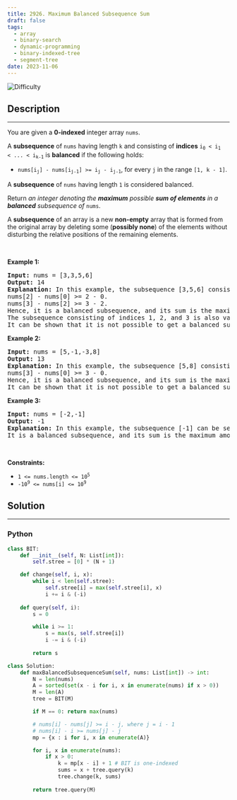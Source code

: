 ```yaml
---
title: 2926. Maximum Balanced Subsequence Sum
draft: false
tags: 
  - array
  - binary-search
  - dynamic-programming
  - binary-indexed-tree
  - segment-tree
date: 2023-11-06
---
```


![Difficulty](https://img.shields.io/badge/Difficulty-Hard-blue.svg)

## Description

---
<p>You are given a <strong>0-indexed</strong> integer array <code>nums</code>.</p>

<p>A <strong>subsequence</strong> of <code>nums</code> having length <code>k</code> and consisting of <strong>indices</strong> <code>i<sub>0</sub>&nbsp;&lt;&nbsp;i<sub>1</sub> &lt;&nbsp;... &lt; i<sub>k-1</sub></code> is <strong>balanced</strong> if the following holds:</p>

<ul>
	<li><code>nums[i<sub>j</sub>] - nums[i<sub>j-1</sub>] &gt;= i<sub>j</sub> - i<sub>j-1</sub></code>, for every <code>j</code> in the range <code>[1, k - 1]</code>.</li>
</ul>

<p>A <strong>subsequence</strong> of <code>nums</code> having length <code>1</code> is considered balanced.</p>

<p>Return <em>an integer denoting the <strong>maximum</strong> possible <strong>sum of elements</strong> in a <strong>balanced</strong> subsequence of </em><code>nums</code>.</p>

<p>A <strong>subsequence</strong> of an array is a new <strong>non-empty</strong> array that is formed from the original array by deleting some (<strong>possibly none</strong>) of the elements without disturbing the relative positions of the remaining elements.</p>

<p>&nbsp;</p>
<p><strong class="example">Example 1:</strong></p>

<pre>
<strong>Input:</strong> nums = [3,3,5,6]
<strong>Output:</strong> 14
<strong>Explanation:</strong> In this example, the subsequence [3,5,6] consisting of indices 0, 2, and 3 can be selected.
nums[2] - nums[0] &gt;= 2 - 0.
nums[3] - nums[2] &gt;= 3 - 2.
Hence, it is a balanced subsequence, and its sum is the maximum among the balanced subsequences of nums.
The subsequence consisting of indices 1, 2, and 3 is also valid.
It can be shown that it is not possible to get a balanced subsequence with a sum greater than 14.</pre>

<p><strong class="example">Example 2:</strong></p>

<pre>
<strong>Input:</strong> nums = [5,-1,-3,8]
<strong>Output:</strong> 13
<strong>Explanation:</strong> In this example, the subsequence [5,8] consisting of indices 0 and 3 can be selected.
nums[3] - nums[0] &gt;= 3 - 0.
Hence, it is a balanced subsequence, and its sum is the maximum among the balanced subsequences of nums.
It can be shown that it is not possible to get a balanced subsequence with a sum greater than 13.
</pre>

<p><strong class="example">Example 3:</strong></p>

<pre>
<strong>Input:</strong> nums = [-2,-1]
<strong>Output:</strong> -1
<strong>Explanation:</strong> In this example, the subsequence [-1] can be selected.
It is a balanced subsequence, and its sum is the maximum among the balanced subsequences of nums.
</pre>

<p>&nbsp;</p>
<p><strong>Constraints:</strong></p>

<ul>
	<li><code>1 &lt;= nums.length &lt;= 10<sup>5</sup></code></li>
	<li><code>-10<sup>9</sup> &lt;= nums[i] &lt;= 10<sup>9</sup></code></li>
</ul>


## Solution

---
### Python
``` py title='maximum-balanced-subsequence-sum'
class BIT:
    def __init__(self, N: List[int]):
        self.stree = [0] * (N + 1)

    def change(self, i, x):
        while i < len(self.stree):
            self.stree[i] = max(self.stree[i], x)
            i += i & (-i)
    
    def query(self, i):
        s = 0

        while i >= 1:
            s = max(s, self.stree[i])
            i -= i & (-i)
        
        return s

class Solution:
    def maxBalancedSubsequenceSum(self, nums: List[int]) -> int:
        N = len(nums)
        A = sorted(set(x - i for i, x in enumerate(nums) if x > 0))
        M = len(A)
        tree = BIT(M)

        if M == 0: return max(nums)

        # nums[i] - nums[j] >= i - j, where j = i - 1
        # nums[i] - i >= nums[j] - j
        mp = {x : i for i, x in enumerate(A)}

        for i, x in enumerate(nums):
            if x > 0:
                k = mp[x - i] + 1 # BIT is one-indexed
                sums = x + tree.query(k)
                tree.change(k, sums)
        
        return tree.query(M)



```

